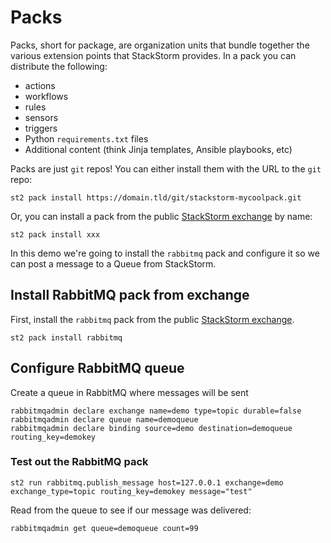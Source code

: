 # Packs

Packs, short for package, are organization units that bundle together the various
extension points that StackStorm provides. In a pack you can distribute the following:

* actions
* workflows
* rules
* sensors
* triggers
* Python `requirements.txt` files
* Additional content (think Jinja templates, Ansible playbooks, etc)

Packs are just `git` repos! You can either install them with the URL to the `git` repo:

```shell
st2 pack install https://domain.tld/git/stackstorm-mycoolpack.git
```

Or, you can install a pack from the public [StackStorm exchange](https://exchange.stackstorm.org)
by name:

```shell
st2 pack install xxx
```

In this demo we're going to install the `rabbitmq` pack and configure it so
we can post a message to a Queue from StackStorm.

## Install RabbitMQ pack from exchange

First, install the `rabbitmq` pack from the public
[StackStorm exchange](https://exchange.stackstorm.org).

``` shell
st2 pack install rabbitmq
```

## Configure RabbitMQ queue

Create a queue in RabbitMQ where messages will be sent

``` shell
rabbitmqadmin declare exchange name=demo type=topic durable=false
rabbitmqadmin declare queue name=demoqueue
rabbitmqadmin declare binding source=demo destination=demoqueue routing_key=demokey
```

### Test out the RabbitMQ pack

```shell
st2 run rabbitmq.publish_message host=127.0.0.1 exchange=demo exchange_type=topic routing_key=demokey message="test"
```

Read from the queue to see if our message was delivered:

```shell
rabbitmqadmin get queue=demoqueue count=99
```
